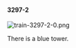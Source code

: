 #### 3297-2
![train-3297-2-0.png](https://github.com/lil-lab/nlvr/raw/master/nlvr/train/images/18/train-3297-2-0.png "train-3297-2-0.png")

There is a blue tower.